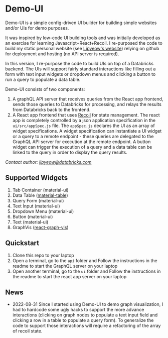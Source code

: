 # Demo-UI

Demo-UI is a simple config-driven UI builder for building simple websites and/or UIs for demo purposes.

It was inspired by low-code UI building tools and was initially developed as an exercise for learning Javascript+React+Recoil. I re-purposed the code to build my static personal website (see [Lipyeow's website](https://lipyeow.github.io/info/)) relying on github for deployment and hosting (no API server is required).

In this version, I re-purpose the code to build UIs on top of a Databricks backend. The UIs will support fairly standard interactions like filling out a form with text input widgets or dropdown menus and clicking a button to run a query to populate a data table.

Demo-UI consists of two components:

1. A graphQL API server that receives queries from the React app frontend, sends those queries to Databricks for processing, and relays the results from Databricks back to the frontend.
2. A React app frontend that uses [Recoil](https://recoiljs.org/) for state management. The react app is completely controlled by a json application specification in the `ui/src/appSpec.js` file. The `appSpec.js` declares the UI as an array of widget specifications. A widget specification can instantiate a UI widget or a query to a remote endpoint - these queries are delegated to the GraphQL API server for execution at the remote endpoint. A button widget can trigger the execution of a query and a data table can be linked to the query in order to display the query results.

*Contact author: lipyeow@databricks.com*

## Supported Widgets

1. Tab Container (material-ui) 
1. Data Table ([material-table](https://material-table.com/#/))
1. Query Form (material-ui)
1. Text Input (material-ui)
1. Dropdown Menu (material-ui)
1. Button (material-ui)
1. Text (material-ui)
1. GraphVis ([react-graph-vis](https://www.npmjs.com/package/react-graph-vis))

## Quickstart

1. Clone this repo to your laptop
1. Open a terminal, go to the `api` folder and Follow the instructions in the readme to start the GraphQL server on your laptop
1. Open another terminal, go to the `ui` folder and Follow the instructions in the readme to start the react app server on your laptop

## News

* 2022-08-31 Since I started using Demo-UI to demo graph visualization, I had to hardcode some ugly hacks to support the more advance interactions (clicking on graph nodes to populate a text input field and clicking a row in a table to populate a query form). To generalize the code to support those interactions will require a refactoring of the array of recoil state.



